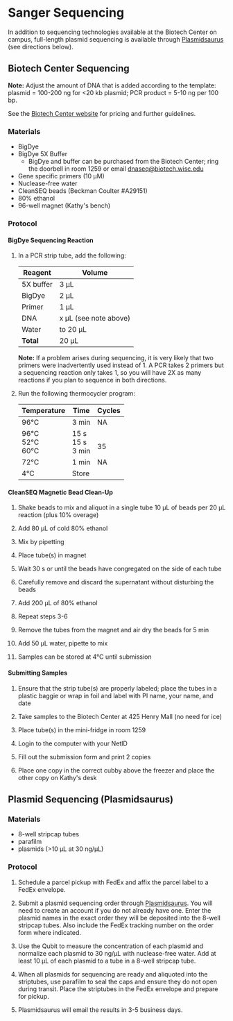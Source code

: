 # Sanger Sequencing

In addition to sequencing technologies available at the Biotech Center on campus, full-length plasmid sequencing is available through [Plasmidsaurus](https://www.plasmidsaurus.com/) (see directions below).

## Biotech Center Sequencing
**Note:** Adjust the amount of DNA that is added according to the template: plasmid = 100-200 ng for <20 kb plasmid; PCR product = 5-10 ng per 100 bp.

See the [Biotech Center website](https://www.biotech.wisc.edu/services/dnaseq/services/sanger-sequencing) for pricing and further guidelines.

### Materials

- BigDye
- BigDye 5X Buffer
  - BigDye and buffer can be purchased from the Biotech Center; ring the doorbell in room 1259 or email <dnaseq@biotech.wisc.edu>
- Gene specific primers (10 µM)
- Nuclease-free water
- CleanSEQ beads (Beckman Coulter #A29151)
- 80% ethanol
- 96-well magnet (Kathy's bench)

### Protocol

#### BigDye Sequencing Reaction

1. In a PCR strip tube, add the following:

    | Reagent | Volume |
    |---------|--------|
    | 5X buffer | 3 µL |
    | BigDye  | 2 µL   |
    | Primer  | 1 µL   |
    | DNA     | x µL (see note above) |
    | Water   | to 20 µL |
    |**Total** | 20 µL   |

    **Note:** If a problem arises during sequencing, it is very likely that two primers were inadvertently used instead of 1. A PCR takes 2 primers but a sequencing reaction only takes 1, so you will have 2X as many reactions if you plan to sequence in both directions.

2. Run the following thermocycler program:

    | Temperature | Time | Cycles |
    |-------------|------|--------|
    | 96°C        | 3 min | NA    |
    | 96°C <br> 52°C <br> 60°C | 15 s <br> 15 s <br> 3 min | <br> 35 |
    | 72°C        | 1 min | NA    |
    | 4°C         | Store |       |

#### CleanSEQ Magnetic Bead Clean-Up

1. Shake beads to mix and aliquot in a single tube 10 µL of beads per 20 µL reaction (plus 10% overage)

2. Add 80 µL of cold 80% ethanol

3. Mix by pipetting

4. Place tube(s) in magnet

5. Wait 30 s or until the beads have congregated on the side of each tube

6. Carefully remove and discard the supernatant without disturbing the beads

7. Add 200 µL of 80% ethanol

8. Repeat steps 3-6

9. Remove the tubes from the magnet and air dry the beads for 5 min

10. Add 50 µL water, pipette to mix

11. Samples can be stored at 4°C until submission

#### Submitting Samples

1. Ensure that the strip tube(s) are properly labeled; place the tubes in a plastic baggie or wrap in foil and label with PI name, your name, and date

2. Take samples to the Biotech Center at 425 Henry Mall (no need for ice)

3. Place tube(s) in the mini-fridge in room 1259

4. Login to the computer with your NetID

5. Fill out the submission form and print 2 copies

6. Place one copy in the correct cubby above the freezer and place the other copy on Kathy's desk


## Plasmid Sequencing (Plasmidsaurus)

### Materials

- 8-well stripcap tubes
- parafilm
- plasmids (>10 µL at 30 ng/µL)

### Protocol

1. Schedule a parcel pickup with FedEx and affix the parcel label to a FedEx envelope.

2. Submit a plasmid sequencing order through [Plasmidsaurus](https://www.plasmidsaurus.com/). You will need to create an account if you do not already have one. Enter the plasmid names in the exact order they will be deposited into the 8-well stripcap tubes. Also include the FedEx tracking number on the order form where indicated.

3. Use the Qubit to measure the concentration of each plasmid and normalize each plasmid to 30 ng/µL with nuclease-free water. Add at least 10 µL of each plasmid to a tube in a 8-well stripcap tube.

4. When all plasmids for sequencing are ready and aliquoted into the striptubes, use parafilm to seal the caps and ensure they do not open during transit. Place the striptubes in the FedEx envelope and prepare for pickup.

5. Plasmidsaurus will email the results in 3-5 business days. 
